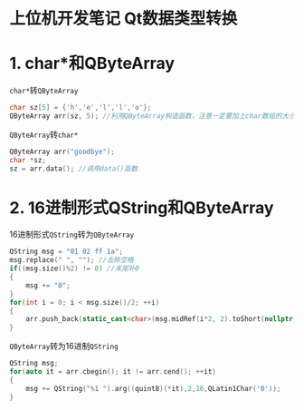 # 上位机开发笔记 Qt数据类型转换

# 1. char*和QByteArray

 `char*`转`QByteArray`

```c++
char sz[5] = {'h','e','l','l','o'};
QByteArray arr(sz, 5); //利用QByteArray构造函数，注意一定要加上char数组的大小
```

`QByteArray`转`char*`

```c++
QByteArray arr("goodbye");
char *sz;
sz = arr.data(); //调用data()函数
```

# 2. 16进制形式QString和QByteArray

16进制形式`QString`转为`QByteArray`

```c++
QString msg = "01 02 ff 1a";
msg.replace(" ", ""); //去除空格
if((msg.size()%2) != 0) //末尾补0
{
	msg += "0";
}
for(int i = 0; i < msg.size()/2; ++i)
{
	arr.push_back(static_cast<char>(msg.midRef(i*2, 2).toShort(nullptr, 16))); //每2个字符组成一个16进制数
}
```

`QByteArray`转为16进制`QString`

```c++
QString msg;
for(auto it = arr.cbegin(); it != arr.cend(); ++it)
{
	msg += QString("%1 ").arg((quint8)(*it),2,16,QLatin1Char('0'));
}
```

